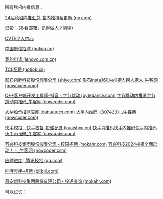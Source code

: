 所有秋招内推信息：

[24届秋招内推汇总-含内推持续更新 (qq.com)](https://docs.qq.com/sheet/DSVVNcUF1RVJXRVpR?groupUin=NjEwNG54aX%2BKquqo3FIfIw%3D%3D&ADUIN=1158296762&ADSESSION=1693109933&ADTAG=CLIENT.QQ.6019_.0&ADPUBNO=27352&_t=1693113124450&tab=BB08J2&ADUIN=1158296762&ADSESSION=1693725491&ADTAG=CLIENT.QQ.5989_.0&ADPUBNO=27321&jumpuin=1158296762&u=d66d90e6381c4826bebbee720dab53af)

已投：（多看邮箱，记得做人才测评）

[CVTE个人中心](https://careers.cvte.com/zone/resume/applications)

[中国航信招聘 (hotjob.cn)](https://wecruit.hotjob.cn/SU6358e2600dcad448466b5464/pb/account.html#/myDeliver)

[我的申请 (lenovo.com.cn)](https://talent.lenovo.com.cn/account/apply)

[TCL招聘 (hotjob.cn)](https://wecruit.hotjob.cn/SU64893571bef57c16d356b99e/pb/account.html#/myDeliver)

[影石创新科技股份有限公司 (zhiye.com)](https://insta360.zhiye.com/jobs) [影石insta360内推捞人捞人捞人_牛客网 (nowcoder.com)](https://www.nowcoder.com/discuss/528509973798670336?sourceSSR=search)

[C++客户端开发工程师-抖音 - 字节跳动 (bytedance.com)](https://jobs.bytedance.com/campus/position/7264498486568732989/detail?external_referral_code=YNWN2X7) [字节跳动内推码字节跳动内推码_牛客网 (nowcoder.com)](https://www.nowcoder.com/discuss/528551497747922944?sourceSSR=search)

[大华股份招聘官网 (dahuatech.com)](https://job.dahuatech.com/#/CampusApply?id=160c1f2b-fac2-4d14-a3a9-87eb5c681e6c)  [大华内推码（307423）_牛客网 (nowcoder.com)](https://www.nowcoder.com/discuss/526518301611020288?sourceSSR=search)

[快手校招 - 快手校招-投递记录 (kuaishou.cn)](https://campus.kuaishou.cn/#/campus/my-apply) [快手内推码快手内推码快手内推码快手内推码_牛客网 (nowcoder.com)](https://www.nowcoder.com/discuss/528947190752870400?sourceSSR=search)

[万兴科技集团股份有限公司 - 校园招聘 (mokahr.com)](https://app.mokahr.com/campus-recruitment/wanxingkeji/41591?sourceToken=33ec28317d4f8083527e59501f54a1c5#/job/94148c89-5af9-4410-a99a-65623e97bb1c) [万兴科技2024校招全面启动！！_牛客网 (nowcoder.com)](https://www.nowcoder.com/feed/main/detail/37042419396149eaa17166ab355773fd?sourceSSR=search)

[应聘进度 | 腾讯校招 (qq.com)](https://join.qq.com/progress.html)

[哔哩哔哩-招聘 (bilibili.com)](https://jobs.bilibili.com/campus/records?channel=nowcoder)

[奇安信科技集团股份有限公司 - 投递查询 (mokahr.com)](https://app.mokahr.com/m/candidate/applications/deliver-query/qianxin)

 

可以试试：